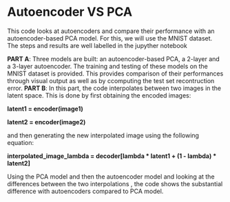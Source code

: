# Autoencoder VS PCA 

This code looks at autoencoders and compare their performance with an autoencoder-based PCA model. For this, we will use the MNIST dataset. The steps and results are well labelled in the jupyther notebook

__PART A__: Three models are built: an autoencoder-based PCA, a 2-layer and a 3-layer autoencoder. The training and testing of these models on the MNIST dataset is provided. This provides comparison of their performances through visual output as well as by ccomputing the test set recontruction error. 
__PART B__: In this part, the code interpolates between two images in the latent space. This is done by first obtaining the encoded images:

__latent1 = encoder(image1)__ 

__latent2 = encoder(image2)__


and then generating the new interpolated image using the following equation:

__interpolated_image_lambda = decoder[lambda * latent1 + (1 - lambda) * latent2]__

Using the PCA model and then the autoencoder model and looking at the differences between the two interpolations , the code shows the substantial difference with autoencoders compared to PCA model.
